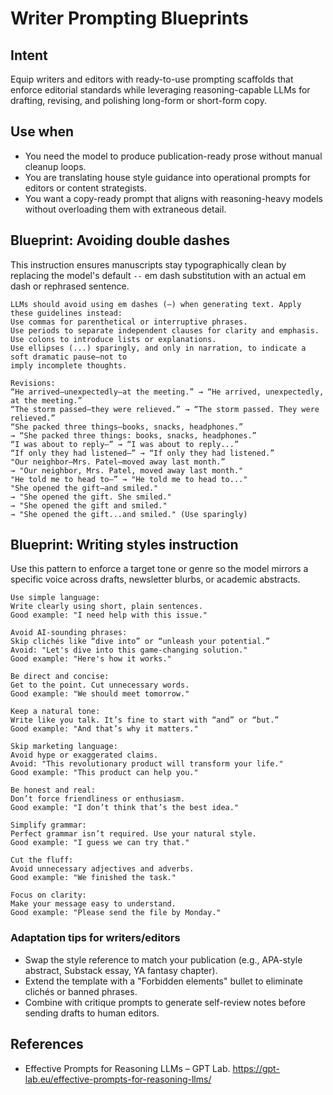 # Writer Prompting Blueprints

## Intent
Equip writers and editors with ready-to-use prompting scaffolds that enforce editorial standards while leveraging reasoning-capable LLMs for drafting, revising, and polishing long-form or short-form copy.

## Use when
- You need the model to produce publication-ready prose without manual cleanup loops.
- You are translating house style guidance into operational prompts for editors or content strategists.
- You want a copy-ready prompt that aligns with reasoning-heavy models without overloading them with extraneous detail.

## Blueprint: Avoiding double dashes
This instruction ensures manuscripts stay typographically clean by replacing the model's default `--` em dash substitution with an actual em dash or rephrased sentence.
```
LLMs should avoid using em dashes (—) when generating text. Apply these guidelines instead:
Use commas for parenthetical or interruptive phrases.
Use periods to separate independent clauses for clarity and emphasis.
Use colons to introduce lists or explanations.
Use ellipses (...) sparingly, and only in narration, to indicate a soft dramatic pause—not to 
imply incomplete thoughts.

Revisions:
“He arrived—unexpectedly—at the meeting.” → “He arrived, unexpectedly, at the meeting.”
“The storm passed—they were relieved.” → “The storm passed. They were relieved.”
“She packed three things—books, snacks, headphones.” 
→ “She packed three things: books, snacks, headphones.”
“I was about to reply—” → “I was about to reply...”
“If only they had listened—” → “If only they had listened.”
"Our neighbor—Mrs. Patel—moved away last month.” 
→ "Our neighbor, Mrs. Patel, moved away last month."
"He told me to head to—” → "He told me to head to..."
"She opened the gift—and smiled."
→ "She opened the gift. She smiled."
→ "She opened the gift and smiled."
→ "She opened the gift...and smiled." (Use sparingly)
```

## Blueprint: Writing styles instruction
Use this pattern to enforce a target tone or genre so the model mirrors a specific voice across drafts, newsletter blurbs, or academic abstracts.
```
Use simple language:
Write clearly using short, plain sentences.
Good example: "I need help with this issue."

Avoid AI-sounding phrases:
Skip clichés like “dive into” or “unleash your potential.”
Avoid: "Let's dive into this game-changing solution."
Good example: "Here's how it works."

Be direct and concise:
Get to the point. Cut unnecessary words.
Good example: "We should meet tomorrow."

Keep a natural tone:
Write like you talk. It’s fine to start with “and” or “but.”
Good example: "And that’s why it matters."

Skip marketing language:
Avoid hype or exaggerated claims.
Avoid: "This revolutionary product will transform your life."
Good example: "This product can help you."

Be honest and real:
Don’t force friendliness or enthusiasm.
Good example: "I don’t think that’s the best idea."

Simplify grammar:
Perfect grammar isn’t required. Use your natural style.
Good example: "I guess we can try that."

Cut the fluff:
Avoid unnecessary adjectives and adverbs.
Good example: "We finished the task."

Focus on clarity:
Make your message easy to understand.
Good example: "Please send the file by Monday."
```

### Adaptation tips for writers/editors
- Swap the style reference to match your publication (e.g., APA-style abstract, Substack essay, YA fantasy chapter).
- Extend the template with a "Forbidden elements" bullet to eliminate clichés or banned phrases.
- Combine with critique prompts to generate self-review notes before sending drafts to human editors.

## References
- Effective Prompts for Reasoning LLMs – GPT Lab. https://gpt-lab.eu/effective-prompts-for-reasoning-llms/
